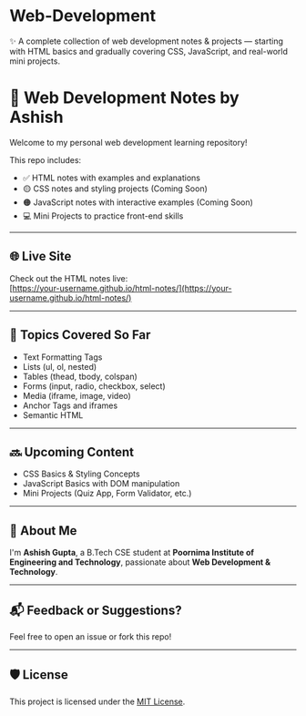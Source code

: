 # Web-Development
✨ A complete collection of web development notes &amp; projects — starting with HTML basics and gradually covering CSS, JavaScript, and real-world mini projects.
# 🧠 Web Development Notes by Ashish

Welcome to my personal web development learning repository!

This repo includes:

- ✅ HTML notes with examples and explanations  
- 🟡 CSS notes and styling projects (Coming Soon)  
- 🟠 JavaScript notes with interactive examples (Coming Soon)  
- 💻 Mini Projects to practice front-end skills

---

## 🌐 Live Site
Check out the HTML notes live:  
[https://your-username.github.io/html-notes/](https://your-username.github.io/html-notes/)  

---

## 📌 Topics Covered So Far

- Text Formatting Tags
- Lists (ul, ol, nested)
- Tables (thead, tbody, colspan)
- Forms (input, radio, checkbox, select)
- Media (iframe, image, video)
- Anchor Tags and iframes
- Semantic HTML

---

## 🔜 Upcoming Content

- CSS Basics & Styling Concepts  
- JavaScript Basics with DOM manipulation  
- Mini Projects (Quiz App, Form Validator, etc.)

---

## 🙋 About Me

I'm **Ashish Gupta**, a B.Tech CSE student at **Poornima Institute of Engineering and Technology**, passionate about **Web Development & Technology**.

---

## 📬 Feedback or Suggestions?

Feel free to open an issue or fork this repo!

---

## 🛡 License

This project is licensed under the [MIT License](LICENSE).
